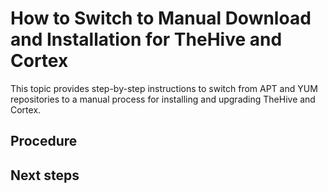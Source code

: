 # How to Switch to Manual Download and Installation for TheHive and Cortex

This topic provides step-by-step instructions to switch from APT and YUM repositories to a manual process for installing and upgrading TheHive and Cortex.

<h2>Procedure</h2>

<h2>Next steps</h2>